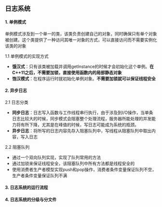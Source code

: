 ## 日志系统
#### 1. 单例模式
   单例模式涉及到一个单一的类，该类负责创建自己的对象，同时确保只有单个对象被创建。这个类提供了一种访问其唯一对象的方式，可以直接访问而不需要实例化该类的对象

1.1 单例模式的实现方式
* **饿汉式**：只有该类被加载并调用getInstance的时候才会初始化这个单例。**在C++11之后，不需要加锁，直接使用函数内的局部静态对象**
* **饱汉模式**：在程序运行时就初始化单例对象。**不需要加锁就可以保证线程安全**

#### 2. 异步日志
2.1 日志分类
* **同步日志**：日志写入函数与工作线程串行执行，由于涉及到I/O操作，当单条日志比较大的时候，同步模式会阻塞整个处理流程，服务器所能处理的并发能力将有所下降，尤其是在峰值的时候，写日志可能成为系统的瓶颈。
* **异步日志**：将所写的日志内容先存入阻塞队列中，写线程从阻塞队列中取出内容，写入日志

2.2 阻塞队列
* 通过一个双向队列实现，实现了队列常用的方法
* 通过加锁来保证线程安全，该阻塞队列中所有方法都是线程安全的
* 使用消费者生产者模型实现push和pop操作，消费者条件变量保证队列不空，生产者条件变量保证队列不满

#### 3. 日志系统的运行流程

#### 4. 日志系统的分级与分文件